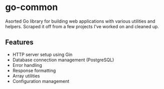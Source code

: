 # go-common

Asorted Go library for building web applications with various utilities and helpers. Scraped it off from a few projects I've worked on and cleaned up.

## Features

- HTTP server setup using Gin
- Database connection management (PostgreSQL)
- Error handling
- Response formatting
- Array utilities
- Configuration management
